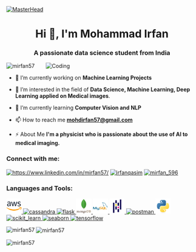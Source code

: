 [![MasterHead](https://cdn.ttgtmedia.com/visuals/ComputerWeekly/Hero%20Images/online-learning-training-school-1-adobe.jpg)](https://mirfan57.io)
<h1 align="center">Hi 👋, I'm Mohammad Irfan</h1>
<h3 align="center">A passionate data science student from India</h3>
<img align="right" alt="Coding" width="400" src="https://dbeaver.com/wp-content/uploads/2018/01/Slides2.png">

<p align="left"> <img src="https://komarev.com/ghpvc/?username=mirfan57&label=Profile%20views&color=0e75b6&style=flat" alt="mirfan57" /> </p>

- 🔭 I’m currently working on **Machine Learning Projects**

- 👀 I’m interested in the field of **Data Science, Machine Learning, Deep Learning applied on Medical images**.

- 🌱 I’m currently learning **Computer Vision and NLP** 

- 📫 How to reach me **mohdirfan57@gmail.com**

- ⚡ About Me **I'm a physicist who is passionate about the use of AI to medical imaging.**

<h3 align="left">Connect with me:</h3>
<p align="left">
<a href="https://www.linkedin.com/in/mirfan57/" target="blank"><img align="center" src="https://raw.githubusercontent.com/rahuldkjain/github-profile-readme-generator/master/src/images/icons/Social/linked-in-alt.svg" alt="https://www.linkedin.com/in/mirfan57/" height="30" width="40" /></a>
<a href="https://kaggle.com/irfanqasim" target="blank"><img align="center" src="https://raw.githubusercontent.com/rahuldkjain/github-profile-readme-generator/master/src/images/icons/Social/kaggle.svg" alt="irfanqasim" height="30" width="40" /></a>
<a href="https://instagram.com/mirfan_596" target="blank"><img align="center" src="https://raw.githubusercontent.com/rahuldkjain/github-profile-readme-generator/master/src/images/icons/Social/instagram.svg" alt="mirfan_596" height="30" width="40" /></a>
</p>

<h3 align="left">Languages and Tools:</h3>
<p align="left"> <a href="https://aws.amazon.com" target="_blank" rel="noreferrer"> <img src="https://raw.githubusercontent.com/devicons/devicon/master/icons/amazonwebservices/amazonwebservices-original-wordmark.svg" alt="aws" width="40" height="40"/> </a> <a href="https://cassandra.apache.org/" target="_blank" rel="noreferrer"> <img src="https://www.vectorlogo.zone/logos/apache_cassandra/apache_cassandra-icon.svg" alt="cassandra" width="40" height="40"/> </a> <a href="https://flask.palletsprojects.com/" target="_blank" rel="noreferrer"> <img src="https://www.vectorlogo.zone/logos/pocoo_flask/pocoo_flask-icon.svg" alt="flask" width="40" height="40"/> </a> <a href="https://www.mongodb.com/" target="_blank" rel="noreferrer"> <img src="https://raw.githubusercontent.com/devicons/devicon/master/icons/mongodb/mongodb-original-wordmark.svg" alt="mongodb" width="40" height="40"/> </a> <a href="https://www.mysql.com/" target="_blank" rel="noreferrer"> <img src="https://raw.githubusercontent.com/devicons/devicon/master/icons/mysql/mysql-original-wordmark.svg" alt="mysql" width="40" height="40"/> </a> <a href="https://pandas.pydata.org/" target="_blank" rel="noreferrer"> <img src="https://raw.githubusercontent.com/devicons/devicon/2ae2a900d2f041da66e950e4d48052658d850630/icons/pandas/pandas-original.svg" alt="pandas" width="40" height="40"/> </a> <a href="https://postman.com" target="_blank" rel="noreferrer"> <img src="https://www.vectorlogo.zone/logos/getpostman/getpostman-icon.svg" alt="postman" width="40" height="40"/> </a> <a href="https://www.python.org" target="_blank" rel="noreferrer"> <img src="https://raw.githubusercontent.com/devicons/devicon/master/icons/python/python-original.svg" alt="python" width="40" height="40"/> </a> <a href="https://scikit-learn.org/" target="_blank" rel="noreferrer"> <img src="https://upload.wikimedia.org/wikipedia/commons/0/05/Scikit_learn_logo_small.svg" alt="scikit_learn" width="40" height="40"/> </a> <a href="https://seaborn.pydata.org/" target="_blank" rel="noreferrer"> <img src="https://seaborn.pydata.org/_images/logo-mark-lightbg.svg" alt="seaborn" width="40" height="40"/> </a> <a href="https://www.tensorflow.org" target="_blank" rel="noreferrer"> <img src="https://www.vectorlogo.zone/logos/tensorflow/tensorflow-icon.svg" alt="tensorflow" width="40" height="40"/> </a> </p>

<p><img align="left" src="https://github-readme-stats.vercel.app/api/top-langs?username=mirfan57&show_icons=true&locale=en&layout=compact" alt="mirfan57" /></p>

<p>&nbsp;<img align="center" src="https://github-readme-stats.vercel.app/api?username=mirfan57&show_icons=true&locale=en" alt="mirfan57" /></p>

<p><img align="center" src="https://github-readme-streak-stats.herokuapp.com/?user=mirfan57&" alt="mirfan57" /></p>
